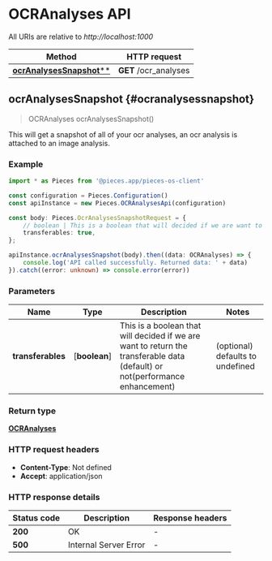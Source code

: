 # OCRAnalyses API

All URIs are relative to *http://localhost:1000*

Method | HTTP request
------------- | -------------
[**ocrAnalysesSnapshot****](OCRAnalysesApi#ocranalysessnapshot) | **GET** /ocr_analyses


## **ocrAnalysesSnapshot** {#ocranalysessnapshot}
> OCRAnalyses ocrAnalysesSnapshot()

This will get a snapshot of all of your ocr analyses, an ocr analysis is attached to an image analysis.

### Example

```typescript
import * as Pieces from '@pieces.app/pieces-os-client'

const configuration = Pieces.Configuration()
const apiInstance = new Pieces.OCRAnalysesApi(configuration)

const body: Pieces.OcrAnalysesSnapshotRequest = {
    // boolean | This is a boolean that will decided if we are want to return the transferable data (default) or not(performance enhancement) (optional)
    transferables: true,
};

apiInstance.ocrAnalysesSnapshot(body).then((data: OCRAnalyses) => {
    console.log('API called successfully. Returned data: ' + data)
}).catch((error: unknown) => console.error(error))
```

### Parameters

Name | Type | Description  | Notes
------------- | ------------- | ------------- | -------------
 **transferables** | [**boolean**] | This is a boolean that will decided if we are want to return the transferable data (default) or not(performance enhancement) | (optional) defaults to undefined


### Return type

[**OCRAnalyses**](../models/OCRAnalyses)

### HTTP request headers

- **Content-Type**: Not defined
- **Accept**: application/json


### HTTP response details
| Status code | Description | Response headers
|-------------|-------------|------------------
**200** | OK |  -  |
**500** | Internal Server Error |  -  |


